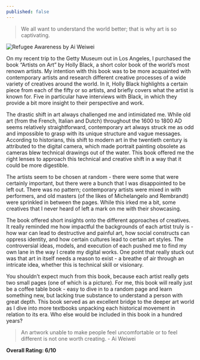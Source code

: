 ```yaml
---
published: false
---
```

> We all want to understand the world better; that is why art is so captivating.

![Refugee Awareness by Ai Weiwei](https://d3p157427w54jq.cloudfront.net/uploads/2018/03/Ai-wei-wei.jpg)

On my recent trip to the Getty Museum out in Los Angeles, I purchased the book “Artists on Art” by Holly Black, a short color book of the world’s most renown artists. My intention with this book was to be more acquainted with contemporary artists and research different creative processes of a wide variety of creatives around the world. In it, Holly Black highlights a certain piece from each of the fifty or so artists, and briefly covers what the artist is known for. Five in particular have interviews with Black, in which they provide a bit more insight to their perspective and work.

The drastic shift in art always challenged me and intimidated me. While old art (from the French, Italian and Dutch) throughout the 1600 to 1800 AD seems relatively straightforward, contemporary art always struck me as odd and impossible to grasp with its unique structure and vague messages. According to historians, this shift to modern art in the twentieth century is attributed to the digital camera, which made portrait painting obsolete as cameras blew technical drawings out of the water. This book offered me the right lenses to approach this technical and creative shift in a way that it could be more digestible.

The artists seem to be chosen at random - there were some that were certainly important, but there were a bunch that I was disappointed to be left out. There was no pattern; contemporary artists were mixed in with performers, and old masters (of the likes of Michelangelo and Rembrandt) were sprinkled in between the pages. While this irked me a bit, some creatives that I never heard of left a mark on me with their showcasing.

The book offered short insights onto the different approaches of creatives. It really reminded me how impactful the backgrounds of each artist truly is - how war can lead to destructive and painful art, how social constructs can oppress identity, and how certain cultures lead to certain art styles. The controversial ideas, models, and execution of each pushed me to find my own lane in the way I create my digital works. One point that really stuck out was that art in itself needs a reason to exist - a breathe of air through an intricate idea, whether this is technical skill or visionary.

You shouldn’t expect much from this book, because each artist really gets two small pages (one of which is a picture). For me, this book will really just be a coffee table book - easy to dive in to a random page and learn something new, but lacking true substance to understand a person with great depth. This book served as an excellent bridge to the deeper art world as I dive into more textbooks unpacking each historical movement in relation to its era. Who else would be included in this book in a hundred years?

> An artwork unable to make people feel uncomfortable or to feel different is not one worth creating. - Ai Weiwei

**Overall Rating: 6/10**
